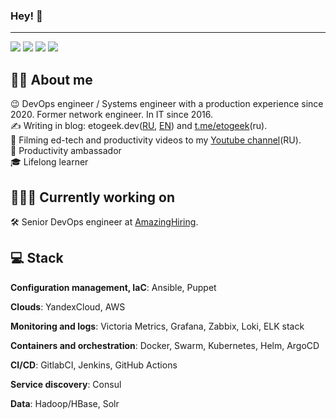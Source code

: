 ### Hey! 👋
---

<p align="left">
    <a href="https://twitter.com/etosamoe3"><img src="https://badgen.net/twitter/follow/etosamoe3?icon=twitter" /></a>
    <a href="https://t.me/etosamoe"><img src="https://badgen.net/badge/icon/%40etosamoe?icon=telegram&label=TG" /></a>
    <a href="https://etogeek.ru"><img src="https://badgen.net/badge/blog/etogeek.ru/green?icon=firefox" /></a>
    <a href="https://t.me/etogeek"><img src="https://badgen.net/badge/icon/%40etogeek?icon=telegram&label=TG" /></a>
</p>

## 🙋‍♂️ About me

😉 DevOps engineer / Systems engineer with a production experience since 2020. Former network engineer. In IT since 2016.  
✍️  Writing in blog: etogeek.dev(<a href="https://etogeek.dev">RU</a>, <a href="https://etogeek.dev/en/">EN</a>) and <a href="https://t.me/etogeek">t.me/etogeek</a>(ru).  
🎥 Filming ed-tech and productivity videos to my <a href="https://www.youtube.com/@etogeek">Youtube channel</a>(RU).  
🚀 Productivity ambassador  
🎓 Lifelong learner

## 🧑🏻‍💻 Currently working on

🛠️ Senior DevOps engineer at <a href="https://amazinghiring.com">AmazingHiring</a>.

## 💻 Stack

**Configuration management, IaC**: Ansible, Puppet

**Clouds**: YandexCloud, AWS

**Monitoring and logs**: Victoria Metrics, Grafana, Zabbix, Loki, ELK stack

**Containers and orchestration**: Docker, Swarm, Kubernetes, Helm, ArgoCD

**CI/CD**: GitlabCI, Jenkins, GitHub Actions

**Service discovery**: Consul

**Data**: Hadoop/HBase, Solr
